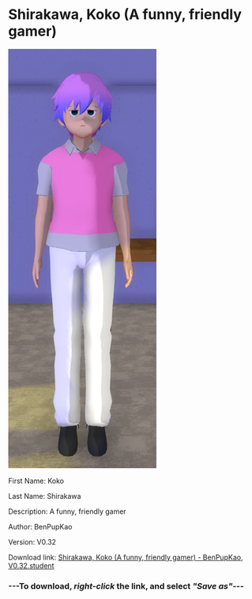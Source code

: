 # Shirakawa, Koko (A funny, friendly gamer)

<img src = "https://raw.githubusercontent.com/Arbiter1223/Daigaku-Gurashi-Custom-Students/master/Students/Files/Shirakawa%2C%20Koko%20(A%20funny%2C%20friendly%20gamer).png">

First Name: Koko

Last Name: Shirakawa

Description: A funny, friendly gamer

Author: BenPupKao

Version: V0.32

Download link: <a href="https://raw.githubusercontent.com/Arbiter1223/Daigaku-Gurashi-Custom-Students/master/Students/Files/Shirakawa%2C%20Koko%20(A%20funny%2C%20friendly%20gamer)%20-%20BenPupKao%2C%20V0.32.student">Shirakawa, Koko (A funny, friendly gamer) - BenPupKao, V0.32.student</a>

### ---**To download, _right-click_ the link, and select _"Save as"_**---
